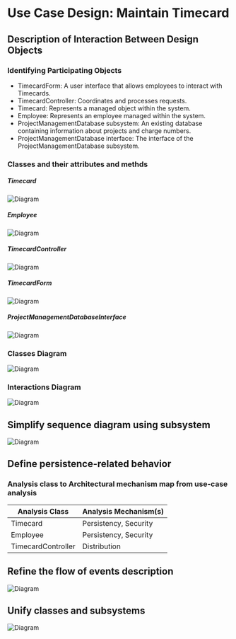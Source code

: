 # Use Case Design: Maintain Timecard
## Description of Interaction Between Design Objects
### Identifying Participating Objects
- TimecardForm: A user interface that allows employees to interact with Timecards.
- TimecardController: Coordinates and processes requests.
- Timecard: Represents a managed object within the system.
- Employee: Represents an employee managed within the system.
- ProjectManagementDatabase subsystem: An existing database containing information about projects and charge numbers.
- ProjectManagementDatabase interface: The interface of the ProjectManagementDatabase subsystem.

### Classes and their attributes and methds
##### Timecard
![Diagram](https://www.planttext.com/api/plantuml/png/UhzxlqDnIM9HIMbk3XUNSqvYSR52I6PkQd9YKOf2DPU2Wgv2HdvfKN5uVb5sQWgONv1O6P1Qb0dcAIWK9vQbQcY2cUcf9J2jddbf-L3HqeAKn99Kc0HGi9QBoo4rBmLe8G000F__0m00)
##### Employee
![Diagram](https://www.planttext.com/api/plantuml/png/L90z3i8m38Ntd28Z3DoXK35q05M22xY9eH5nKYNE425Eni2Hk08b51Ksl-yz_yZF-wEA384JMI5g2p7ABGtMPqHv5LAkf0F2Kk346rra1-xIk9Cl8dfbm1vGfM0uxnDr68e1MWUCiTH3xnt-U4XWxCU1JEXuXzpxztGfJMmXQyYBPP5dv56loIV7VsXkc_5ckcmcTGfX31uDeOBmZIgmAbbWRCkUcn0LEZr-uWK00F__0m00)
##### TimecardController
![Diagram](https://www.planttext.com/api/plantuml/png/UhzxlqDnIM9HIMbk3XSGEESa5XShX6JcfYOd5gKuv-UL5ENdvAGMALHpAG11Ucg9SsbHKMfU2Ko9XYPS8YEnA3tLEJybjHWgM5gGabYIYgQoEB4CMQWMPAj3QbuAq0400000__y30000)
##### TimecardForm
![Diagram](https://www.planttext.com/api/plantuml/png/UhzxlqDnIM9HIMbk3XSNbtDEOd6nGaXcRcfoOb6AMtvHha8rbm8Gf6GM5-GaLi9aD3J1ela5gNbGPcfUIMgHHtvfKJ5GbtD6Ob5wgbzfRb9gKJ5KGMvYPbu94ACPKPnObeeaL0jq19T3QbuAq3q00000__y30000)
##### ProjectManagementDatabaseInterface
![Diagram](https://www.planttext.com/api/plantuml/png/UhzxlqDnIM9HIMbk3XSGPEQLf1Qb9IQdAWGKvMUb9fVu9kObfgVcfkQLk2IM92Ob5gSgL7Cf045wQebpHc9HUgfpVafgiOOcLorGkqDgNWhG9000003__mC0)

### Classes Diagram
![Diagram](https://www.planttext.com/api/plantuml/png/X9DBJiCm48RtEOMNiCWT2W545qMHG68zZQU9gH_Hs0P5Y9Enu4XS0SU9cmHQkeZaUVdxyq_o_VcriWx8UIMph91WBRjLhJGT8dlF6CkP1eNnW6D-pMEu1RrVwvs9WJML0Fc8bIVXkWUljaYn09mJMXlFRMCqpcgeGCYX0fr2xJRe6jFVpfYm9NGSkelB6DReGdobZDTkaPh6flJrg6pA59ueD3u9XHLGQgr0Lbw2mp9oFf81gMqqe36UxBEXFV8ajaGIE0Yry8eJA8tEyBxb0J53_-4KHZioKY95uZ-A-q83L6DXEDfJW2HhmLmYxmof4SQ5RILql-PDYtey1Xb8zxq9OMh03qjC0i8QjGlFEGcPw6_QGOMi9FE2bTk0XXhx7Tw0WorOd3cmUD4mVLXBJg9kN9uVCN3Mb1y-vEo8qUVA2N5IQBQmCkVcJHzNbArGy_1x_G000F__0m00)

### Interactions Diagram
![Diagram](https://www.planttext.com/api/plantuml/png/l5L1JiCm4Bpx5LPFSE03HKALMX0SYf3W0zja5OnYErflAkLj77WINy0XJMlIn34SE4IAPktPcV76-Np_M3a6ubgNGh3Y4kKMb67_o1UbCGFAvODX9CXOMUFaHa51e8NmW2LvgwlIDeYYyYmgKnKObelhVk-T9RsOgAsjOR9bYJIrOeZtpORuSxrpZMFKyedi6sQy1GC5QZIy0OOTEB-bqtksuDk8sWFZoOlet-JLpT3CKkf3G3rySHbm3AsB0V2JCOXWAGlaTKtaDSqmXy69KRZhSemhWViKROxpy8oI4QU7x7BbgXAQGCHaSgCD_nJgAr21QvkZ6-yNkeZ4cJ9byOP9Svgsh9LqLerrFn_y8E1eCL7tx814FofixvXxMvFpG6VXiTOxfDP4-d7NLUu5nCShyRYFbr0QwqG02Rb41ZqQcOFzZAQE93szUSRVPzTo_cDYGUbqdQ_GvFuFzmK00F__0m00)

## Simplify sequence diagram using subsystem
![Diagram](https://www.planttext.com/api/plantuml/png/l9L1ReCm44NtFeMLLRle1LAfYaHQDOjKNVG24poYhh2DnaEadAsB7gbNg14X40J6xQ8B9FHj_lnvZE7xyslZ6OXhKmh1cakKUz2MmoNVjC4SICcTPIJ8MJlhvLP3GM24288Z-MYgqfqGHHLSTAuhi2nNzzspJuxCQcOjSvR9bINIt8wntXKRwxjNSX-Oynui56ZGyXOO3k33pYQdFW9Z7rLqT_BkOPnrBSsv_qw-kHruZ3iJ8-7QST3XMXR8MKqKmYqu3xc8IRcjSg6HuDsJKxWiBoIPwFJCJcbVbN0QX9WbDrdmJr3VWGhCd48_NM_OHGHdP8ZYTMBJTzLbyiQfvD6PnUQ4FhkQV13Qe2-rEI0rKTDfrfKA0U9lBv7cvGYdkSu0IE0IcQCeCW_7XKojIJgzPSVVisiy_v7OOAd_McxGgl1_-0400F__0m00)

## Define persistence-related behavior
### Analysis class to Architectural mechanism map from use-case analysis
| Analysis Class     | Analysis Mechanism(s) |
|--------------------|-----------------------|
| Timecard           | Persistency, Security |
| Employee           | Persistency, Security |
| TimecardController | Distribution          |

## Refine the flow of events description
![Diagram](https://www.planttext.com/api/plantuml/png/l5L1JiCm4Bpx5QjSW0CVA1Agr8BeeHK7ZbosyJOOnNPaRmfv6mUUn1Tmr8OcKUe43XmYHRFsxCnuutnzVCuze-DIvqAmufnWZSfmUE19QKhHILWP9eSfAsiyB1Lc3hKG0R0ExdIHsuf85855fQf0mv3SD7llhTF9cTh26dOspycTMz77csPzVFNex2kbl4Q36Maol4J6BVgmijQfziXqaYgQDxY-xMkTWJxwR-3BgnP7tvde0Lt6biCPPCIBqhaWReIvdOimDjHosdNipo3Pq1jOGv0w2hibg1qeVZRIaZSN3FIkF4D5d8X1ueFE5k6WkfQuK_IInk51Az6eZk5BvOiSgs4DtUW76_xfL5xGPRImalnmlxQBI9gHAOptYOrln-NaXKFAeqDFzIV-O4ld0t0GkYdrbbmjTNgQPI63WFZfJKppvmwOndecW0cvHEOe6fd7_OYc0ydqzCOPVvzTpVcFYRLAf-jMY3aP6Nuntm000F__0m00)

## Unify classes and subsystems
![Diagram](https://www.planttext.com/api/plantuml/png/X9DBJiCm48RtEOMNiCWT2W545qMHG68zZQU9gH_Hs0P5Y9Enu4XS0SU9cmHQkeZaUVdxyq_o_VcriWx8UIMph91WBRjLhJGT8dlF6CkP1eNnW6D-pMEu1RrVwvs9WJML0Fc8bIVXkWUljaYn09mJMXlFRMCqpcgeGCYX0fr2xJRe6jFVpfYm9NGSkelB6DReGdobZDTkaPh6flJrg6pA59ueD3u9XHLGQgr0Lbw2mp9oFf81gMqqe36UxBEXFV8ajaGIE0Yry8eJA8tEyBxb0J53_-4KHZioKY95uZ-A-q83L6DXEDfJW2HhmLmYxmof4SQ5RILql-PDYtey1Xb8zxq9OMh03qjC0i8QjGlFEGcPw6_QGOMi9FE2bTk0XXhx7Tw0WorOd3cmUD4mVLXBJg9kN9uVCN3Mb1y-vEo8qUVA2N5IQBQmCkVcJHzNbArGy_1x_G000F__0m00)

